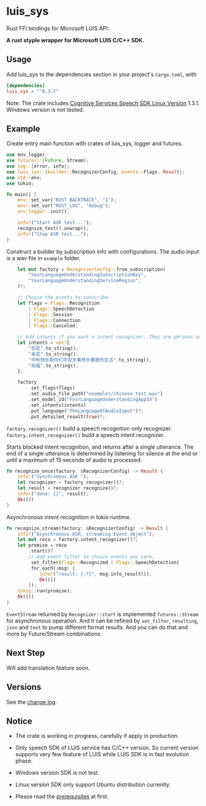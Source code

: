 # luis_sys
Rust FFI bindings for Microsoft LUIS API.

**A rust styple wrapper for Microsoft LUIS C/C++ SDK.**

## Usage

Add luis_sys to the dependencies section in your project's `Cargo.toml`, with

```toml
[dependencies]
luis_sys = "^0.3.7"
```

Note: The crate includes [Cognitive Services Speech SDK Linux Version](https://aka.ms/csspeech/linuxbinary) 1.3.1. Windows version is not tested.

## Example

Create entry main function with crates of luis_sys, logger and futures.

```rust
use env_logger;
use futures::{Future, Stream};
use log::{error, info};
use luis_sys::{builder::RecognizerConfig, events::Flags, Result};
use std::env;
use tokio;

fn main() {
    env::set_var("RUST_BACKTRACE", "1");
    env::set_var("RUST_LOG", "debug");
    env_logger::init();

    info!("Start ASR test...");
    recognize_test().unwrap();
    info!("Stop ASR test...");
}
```

Construct a builder by subscription info with configurations. The audio input is a wav file in `example` folder.

```rust
    let mut factory = RecognizerConfig::from_subscription(
        "YourLanguageUnderstandingSubscriptionKey",
        "YourLanguageUnderstandingServiceRegion",
    )?;

    // Choose the events to subscribe.
    let flags = Flags::Recognition
        | Flags::SpeechDetection
        | Flags::Session
        | Flags::Connection
        | Flags::Canceled;

    // Add intents if you want a intent recognizer. They are phrases or intents names of a pre-trained language understanding model.
    let intents = vec![
        "否定".to_string(),
        "肯定".to_string(),
        "中秋快乐祝你们平安无事快乐健康的生活".to_string(),
        "祝福".to_string(),
    ];

    factory
        .set_flags(flags)
        .set_audio_file_path("examples/chinese_test.wav")
        .set_model_id("YourLanguageUnderstandingAppId")
        .set_intents(intents)
        .put_language("TheLanguageOfAudioInput")?;
        .put_detailed_result(true)?;

```

`factory.recognizer()` build a speech recognition only recognizer.
`factory.intent_recognizer()` build a speech intent recognizer.

Starts blocked intent recognition, and returns after a single utterance. The end of a single utterance is determined by listening for silence at the end or until a maximum of 15 seconds of audio is processed. 

```rust
fn recognize_once(factory: &RecognizerConfig) -> Result {
    info!("Synchronous ASR ");
    let recognizer = factory.recognizer()?;
    let result = recognizer.recognize()?;
    info!("done: {}", result);
    Ok(())
}

```

Asynchronous intent recognition in tokio runtime.

```rust
fn recognize_stream(factory: &RecognizerConfig) -> Result {
    info!("Asynchronous ASR, streaming Event object");
    let mut reco = factory.intent_recognizer()?;
    let promise = reco
        .start()?
        // Add event filter to choice events you care.
        .set_filter(Flags::Recognized | Flags::SpeechDetection)
        .for_each(|msg| {
            info!("result: {:?}", msg.into_result());
            Ok(())
        });
    tokio::run(promise);
    Ok(())
}

```

`EventStream` returned by `Recognizer::start` is implemented `futures::Stream `for asynchronous operation. And it can be refined by `set_filter`, `resulting`, `json` and `text` to pump different format results. And you can do that and more by Future/Stream combinations.

## Next Step

Will add translation feature soon.

## Versions

See the [change log](https://github.com/neunit/luis_sys/blob/master/CHANGELOG.md).

## Notice

- The crate is working in progress, carefully if apply in production.

- Only speech SDK of LUIS service has C/C++ version. So current version supports very few feature of LUIS while LUIS SDK is in fast evolution phase.
- Windows version SDK is not test.
- Linux version SDK only support Ubuntu distribution currently.
- Please read the [prerequisites](https://docs.microsoft.com/azure/cognitive-services/speech-service/quickstart-cpp-linux) at first.

